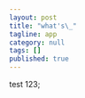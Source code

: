 ```yaml
---
layout: post
title: "what's\_"
tagline: app
category: null
tags: []
published: true
---
```

test 123;